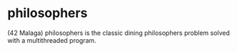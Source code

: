 # philosophers
(42 Malaga) philosophers is the classic dining philosophers problem solved with a multithreaded program.
